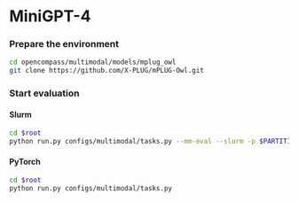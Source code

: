 # MiniGPT-4

### Prepare the environment

```sh
cd opencompass/multimodal/models/mplug_owl
git clone https://github.com/X-PLUG/mPLUG-Owl.git
```

### Start evaluation

#### Slurm

```sh
cd $root
python run.py configs/multimodal/tasks.py --mm-eval --slurm -p $PARTITION
```

#### PyTorch

```sh
cd $root
python run.py configs/multimodal/tasks.py
```